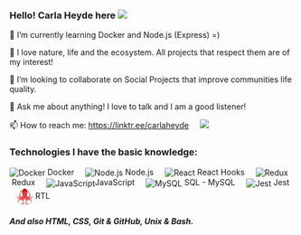 ### Hello! Carla Heyde here <img src="https://img.icons8.com/stickers/100/000000/like--v1.png" height=20/>

🤔 I’m currently learning Docker and Node.js (Express) =)
   
🌱 I love nature, life and the ecosystem. All projects that respect them are of my interest!

👯 I’m looking to collaborate on Social Projects that improve communities life quality. 

💬 Ask me about anything! I love to talk and I am a good listener! 

📫 How to reach me: https://linktr.ee/carlaheyde &nbsp; &nbsp; <span href="https://www.linkedin.com/in/carlaheyde/" target="_blank"><img src="https://img.shields.io/badge/LinkedIn-000000?style=for-the-badge&logo=LinkedIn&logoColor=white" target="_blank"></span> &nbsp; &nbsp; 

### Technologies I have the basic knowledge:
<img src="https://img.icons8.com/fluency/48/000000/docker.png" alt="Docker" align="center" height=30/>&nbsp;<span>Docker</span> &nbsp; &nbsp; 
<img src="https://img.icons8.com/fluency/48/000000/node-js.png" alt="Node.js" align="center" height=30/>&nbsp;<span>Node.js</span> &nbsp; &nbsp; 
<img src="https://img.icons8.com/color/48/000000/react-native.png" alt="React" align="center" height=30/>&nbsp;<span>React Hooks</span> &nbsp; &nbsp;
<img src="https://img.icons8.com/color/48/000000/redux.png" alt="Redux" align="center" height=30/>&nbsp;<span>Redux</span> &nbsp; &nbsp;
<img src="https://img.icons8.com/color/48/000000/javascript--v1.png" alt="JavaScript" align="center" height=30/><span>JavaScript</span> &nbsp; &nbsp;
<img src="https://img.icons8.com/fluency/48/000000/mysql-logo.png" align="center" alt="MySQL"/>&nbsp;<span>SQL - MySQL</span> &nbsp; &nbsp;
<img src="https://cdn.jsdelivr.net/gh/devicons/devicon/icons/jest/jest-plain.svg" align="center" alt="Jest" height=30/>&nbsp;<span>Jest</span> &nbsp;&nbsp;
<img src="https://raw.githubusercontent.com/testing-library/dom-testing-library/main/other/octopus.png" align="center" alt="RTL" height=30/>&nbsp;<span>RTL</span>
##### And also HTML, CSS, Git & GitHub, Unix & Bash.

<!--
**cjheyde/cjheyde** is a ✨ _special_ ✨ repository because its `README.md` appears on your GitHub profile.
